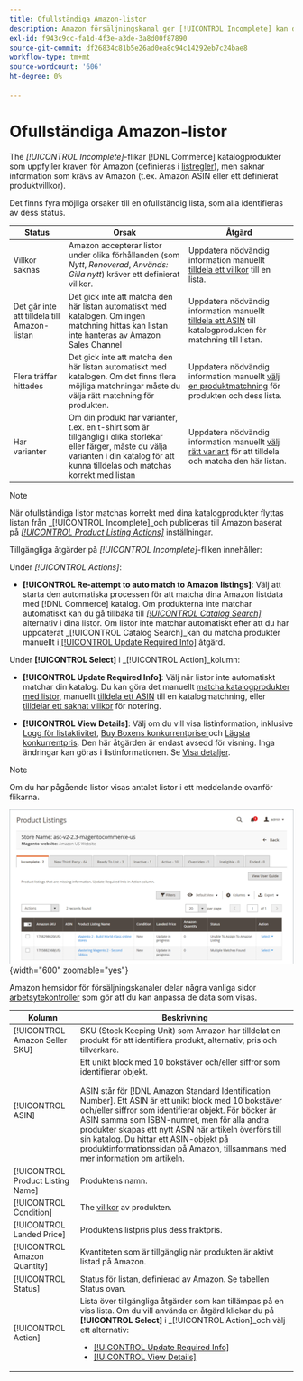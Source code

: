 ```yaml
---
title: Ofullständiga Amazon-listor
description: Amazon försäljningskanal ger [!UICONTROL Incomplete] kan du identifiera och uppfylla behörighetskraven för dina ofullständiga Amazon-listor.
exl-id: f943c9cc-fa1d-4f3e-a3de-3a8d00f87890
source-git-commit: df26834c81b5e26ad0ea8c94c14292eb7c24bae8
workflow-type: tm+mt
source-wordcount: '606'
ht-degree: 0%

---
```


# Ofullständiga Amazon-listor

The _[!UICONTROL Incomplete]_-flikar [!DNL Commerce] katalogprodukter som uppfyller kraven för Amazon (definieras i [listregler](./listing-rules.md)), men saknar information som krävs av Amazon (t.ex. Amazon ASIN eller ett definierat produktvillkor).

Det finns fyra möjliga orsaker till en ofullständig lista, som alla identifieras av dess status.

| Status | Orsak | Åtgärd |
|--- |--- |--- |
| Villkor saknas | Amazon accepterar listor under olika förhållanden (som _Nytt_, _Renoverad_, _Används: Gilla nytt_) kräver ett definierat villkor. | Uppdatera nödvändig information manuellt [tilldela ett villkor](./amazon-manually-update-incomplete-listing.md#update-required-info-missing-condition) till en lista. |
| Det går inte att tilldela till Amazon-listan | Det gick inte att matcha den här listan automatiskt med katalogen. Om ingen matchning hittas kan listan inte hanteras av Amazon Sales Channel | Uppdatera nödvändig information manuellt [tilldela ett ASIN](./amazon-manually-update-incomplete-listing.md#update-required-info-unable-to-assign-to-amazon-listing) till katalogprodukten för matchning till listan. |
| Flera träffar hittades | Det gick inte att matcha den här listan automatiskt med katalogen. Om det finns flera möjliga matchningar måste du välja rätt matchning för produkten. | Uppdatera nödvändig information manuellt [välj en produktmatchning](./amazon-manually-update-incomplete-listing.md#update-required-info-multiple-matches-found) för produkten och dess lista. |
| Har varianter | Om din produkt har varianter, t.ex. en t-shirt som är tillgänglig i olika storlekar eller färger, måste du välja varianten i din katalog för att kunna tilldelas och matchas korrekt med listan | Uppdatera nödvändig information manuellt [välj rätt variant](./amazon-manually-update-incomplete-listing.md#update-required-info-has-variants) för att tilldela och matcha den här listan. |

>[!NOTE]
>När ofullständiga listor matchas korrekt med dina katalogprodukter flyttas listan från _[!UICONTROL Incomplete]_och publiceras till Amazon baserat på [_[!UICONTROL Product Listing Actions]_](./product-listing-actions.md) inställningar.

Tillgängliga åtgärder på _[!UICONTROL Incomplete]_-fliken innehåller:

Under _[!UICONTROL Actions]_:

- **[!UICONTROL Re-attempt to auto match to Amazon listings]**: Välj att starta den automatiska processen för att matcha dina Amazon listdata med [!DNL Commerce] katalog. Om produkterna inte matchar automatiskt kan du gå tillbaka till [_[!UICONTROL Catalog Search]_](./catalog-search.md) alternativ i dina listor. Om listor inte matchar automatiskt efter att du har uppdaterat _[!UICONTROL Catalog Search]_kan du matcha produkter manuellt i [[!UICONTROL Update Required Info]](./amazon-manually-update-incomplete-listing.md#update-required-info-multiple-matches-found) åtgärd.

Under **[!UICONTROL Select]** i _[!UICONTROL Action]_kolumn:

- **[!UICONTROL Update Required Info]**: Välj när listor inte automatiskt matchar din katalog. Du kan göra det manuellt [matcha katalogprodukter med listor](./amazon-manually-update-incomplete-listing.md#update-required-info-multiple-matches-found), manuellt [tilldela ett ASIN](./amazon-manually-update-incomplete-listing.md#update-required-info-unable-to-assign-to-amazon-listing) till en katalogmatchning, eller [tilldelar ett saknat villkor](./amazon-manually-update-incomplete-listing.md#update-required-info-missing-condition) för notering.

- **[!UICONTROL View Details]**: Välj om du vill visa listinformation, inklusive [Logg för listaktivitet](./product-listing-details.md#listing-activity-log), [Buy Boxens konkurrentpriser](./product-listing-details.md#buy-box-competitor-pricing)och [Lägsta konkurrentpris](./product-listing-details.md#lowest-competitor-pricing). Den här åtgärden är endast avsedd för visning. Inga ändringar kan göras i listinformationen. Se [Visa detaljer](./product-listing-details.md).

>[!NOTE]
>
>Om du har pågående listor visas antalet listor i ett meddelande ovanför flikarna.

![Ofullständiga Amazon-listor](assets/amazon-incomplete-listings.png){width="600" zoomable="yes"}

Amazon hemsidor för försäljningskanaler delar några vanliga sidor [arbetsytekontroller](./workspace-controls.md) som gör att du kan anpassa de data som visas.

| Kolumn | Beskrivning |
|--- |--- |
| [!UICONTROL Amazon Seller SKU] | SKU (Stock Keeping Unit) som Amazon har tilldelat en produkt för att identifiera produkt, alternativ, pris och tillverkare. |
| [!UICONTROL ASIN] | Ett unikt block med 10 bokstäver och/eller siffror som identifierar objekt.<br><br>ASIN står för [!DNL Amazon Standard Identification Number]. Ett ASIN är ett unikt block med 10 bokstäver och/eller siffror som identifierar objekt. För böcker är ASIN samma som ISBN-numret, men för alla andra produkter skapas ett nytt ASIN när artikeln överförs till sin katalog. Du hittar ett ASIN-objekt på produktinformationssidan på Amazon, tillsammans med mer information om artikeln. |
| [!UICONTROL Product Listing Name] | Produktens namn. |
| [!UICONTROL Condition] | The [villkor](./product-listing-condition.md) av produkten. |
| [!UICONTROL Landed Price] | Produktens listpris plus dess fraktpris. |
| [!UICONTROL Amazon Quantity] | Kvantiteten som är tillgänglig när produkten är aktivt listad på Amazon. |
| [!UICONTROL Status] | Status för listan, definierad av Amazon. Se tabellen Status ovan. |
| [!UICONTROL Action] | Lista över tillgängliga åtgärder som kan tillämpas på en viss lista. Om du vill använda en åtgärd klickar du på **[!UICONTROL Select]** i _[!UICONTROL Action]_och välj ett alternativ:<ul><li>[[!UICONTROL Update Required Info]](./amazon-manually-update-incomplete-listing.md)</li><li>[[!UICONTROL View Details]](./product-listing-details.md)</li></ul> |
